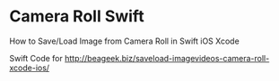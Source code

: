 # Camera Roll Swift
How to Save/Load Image from Camera Roll in Swift iOS Xcode

Swift Code for <http://beageek.biz/saveload-imagevideos-camera-roll-xcode-ios/>
